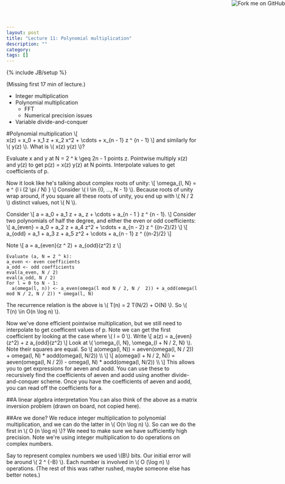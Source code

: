 ```yaml
---
layout: post
title: "Lecture 11: Polynomial multiplication"
description: ""
category: 
tags: []
---
```

{% include JB/setup %}

<script type="text/javascript"
  src="http://cdn.mathjax.org/mathjax/latest/MathJax.js?config=TeX-AMS-MML_HTMLorMML">
</script>

<a href="https://github.com/emchristiansen/CSE202/tree/gh-pages/_posts">
  <img style="position: absolute; top: 0; right: 0; border: 0;" src="https://s3.amazonaws.com/github/ribbons/forkme_right_darkblue_121621.png" alt="Fork me on GitHub">
</a>

<!--EDIT BELOW THIS LINE, UNLESS YOU ARE DOING SOMETHING SPECIAL.-->

(Missing first 17 min of lecture.)

  * Integer multiplication
  * Polynomial multiplication
    * FFT
    * Numerical precision issues
  * Variable divide-and-conquer

#Polynomial multiplication
\\[\
x(z) = x\_0 + x\_1 z + x\_2 x^2 + \cdots + x\_{n - 1} z ^ {n - 1}
\\]
and similarly for \\( y(z) \\).
What is \\( x(z) y(z) \\)?

Evaluate x and y at N = 2 ^ k \geq 2n - 1 points z.
Pointwise multiply x(z) and y(z) to get p(z) = x(z) y(z) at N points.
Interpolate values to get coefficients of p.

Now it look like he's talking about complex roots of unity:
\\[
\omega\_{l, N} = e ^ {l i (2 \pi / N) \}
\\]
Consider \\( l \in \{0, ..., N - 1\} \\).
Because roots of unity wrap around, if you square all these roots of unity, you end up with \\( N / 2 \\) distinct values, not \\( N \\).

Consider
\\[
a = a\_0 + a\_1 z + a\_ z + \cdots + a\_{n - 1 } z ^ {n - 1}.
\\]
Consider two polynomials of half the degree, and either the even or odd coefficients:
\\[
a\_{even} = a\_0 + a\_2 z + a\_4 z^2 + \cdots + a\_{n - 2} z ^ {(n-2)/2}
\\]
\\[
a\_{odd} = a\_1 + a\_3 z + a\_5 z^2 + \cdots + a\_{n - 1} z ^ {(n-2)/2}
\\]

Note
\\[
a = a\_{even}(z ^ 2) + a\_{odd}(z^2) z
\\]

```
Evaluate (a, N = 2 ^ k):
a_even <- even coefficients
a_odd <- odd coefficients
eval(a_even, N / 2)
eval(a_odd, N / 2)
For l = 0 to N - 1:
  a(omega(l, n)) <- a_even(omega(l mod N / 2, N /  2)) + a_odd(omega(l mod N / 2, N / 2)) * omega(l, N)
```

The recurrence relation is the above is \\( T(n) = 2 T(N/2) + O(N) \\).
So \\( T(n) \in O(n \log n) \\).

Now we've done efficient pointwise multiplication, but we still need to interpolate to get coefficent values of p.
Note we can get the first coefficient by looking at the case where \\( l = 0 \\).
Write
\\[
a(z) = a\_{even}(z^2) + z a\_{odd}(z^2)
\\]
Look at \\( \omega\_{l, N}, \omega\_{l + N / 2, N} \\).
Note their squares are equal.
So
\\[
a(omega(l, N)) = aeven(omega(l, N / 2)) + omega(l, N) * aodd(omega(l, N/2)) \\\\
\\]
\\[
a(omega(l + N / 2, N)) = aeven(omega(l, N / 2)) - omega(l, N) * aodd(omega(l, N/2)) \\\\
\\]
This allows you to get expressions for aeven and aodd.
You can use these to recursively find the coefficients of aeven and aodd using another divide-and-conquer scheme.
Once you have the coefficients of aeven and aodd, you can read off the coefficients for a.

##A linear algebra interpretation
You can also think of the above as a matrix inversion problem (drawn on board, not copied here).

##Are we done?
We reduce integer multiplication to polynomial multiplication, and we can do the latter in \\( O(n \log n) \\).
So can we do the first in \\( O (n \log n) \\)?
We need to make sure we have sufficiently high precision.
Note we're using integer multiplication to do operations on complex numbers. 

Say to represent complex numbers we used \\(B\\) bits.
Our initial error will be around \\( 2 ^ {-B} \\).
Each number is involved in \\( O (\log n) \\) operations.
(The rest of this was rather rushed, maybe someone else has better notes.)


